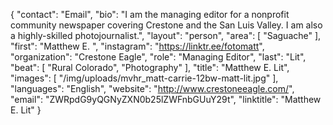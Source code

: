 {
  "contact": "Email",
  "bio": "I am the managing editor for a nonprofit community newspaper covering Crestone and the San Luis Valley. I am also a highly-skilled photojournalist.",
  "layout": "person",
  "area": [
    "Saguache"
  ],
  "first": "Matthew E. ",
  "instagram": "https://linktr.ee/fotomatt",
  "organization": "Crestone Eagle",
  "role": "Managing Editor",
  "last": "Lit",
  "beat": [
    "Rural Colorado",
    "Photography"
  ],
  "title": "Matthew E. Lit",
  "images": [
    "/img/uploads/mvhr_matt-carrie-12bw-matt-lit.jpg"
  ],
  "languages": "English",
  "website": "http://www.crestoneeagle.com/",
  "email": "ZWRpdG9yQGNyZXN0b25lZWFnbGUuY29t",
  "linktitle": "Matthew E. Lit"
}